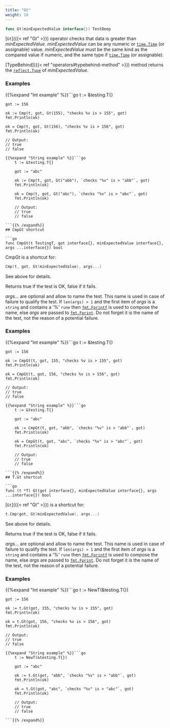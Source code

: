 ```yaml
---
title: "Gt"
weight: 10
---
```


```go
func Gt(minExpectedValue interface{}) TestDeep
```

[`Gt`]({{< ref "Gt" >}}) operator checks that data is greater than
*minExpectedValue*. *minExpectedValue* can be any numeric or
[`time.Time`](https://golang.org/pkg/time/#Time) (or assignable) value. *minExpectedValue* must be the
same kind as the compared value if numeric, and the same type if
[`time.Time`](https://golang.org/pkg/time/#Time) (or assignable).

[TypeBehind]({{< ref "operators#typebehind-method" >}}) method returns the [`reflect.Type`](https://golang.org/pkg/reflect/#Type) of *minExpectedValue*.


### Examples

{{%expand "Int example" %}}```go
	t := &testing.T{}

	got := 156

	ok := Cmp(t, got, Gt(155), "checks %v is > 155", got)
	fmt.Println(ok)

	ok = Cmp(t, got, Gt(156), "checks %v is > 156", got)
	fmt.Println(ok)

	// Output:
	// true
	// false

```{{% /expand%}}
{{%expand "String example" %}}```go
	t := &testing.T{}

	got := "abc"

	ok := Cmp(t, got, Gt("abb"), `checks "%v" is > "abb"`, got)
	fmt.Println(ok)

	ok = Cmp(t, got, Gt("abc"), `checks "%v" is > "abc"`, got)
	fmt.Println(ok)

	// Output:
	// true
	// false

```{{% /expand%}}
## CmpGt shortcut

```go
func CmpGt(t TestingT, got interface{}, minExpectedValue interface{}, args ...interface{}) bool
```

CmpGt is a shortcut for:

```go
Cmp(t, got, Gt(minExpectedValue), args...)
```

See above for details.

Returns true if the test is OK, false if it fails.

*args...* are optional and allow to name the test. This name is
used in case of failure to qualify the test. If `len(args) > 1` and
the first item of *args* is a `string` and contains a '%' `rune` then
[`fmt.Fprintf`](https://golang.org/pkg/fmt/#Fprintf) is used to compose the name, else *args* are passed to
[`fmt.Fprint`](https://golang.org/pkg/fmt/#Fprint). Do not forget it is the name of the test, not the
reason of a potential failure.


### Examples

{{%expand "Int example" %}}```go
	t := &testing.T{}

	got := 156

	ok := CmpGt(t, got, 155, "checks %v is > 155", got)
	fmt.Println(ok)

	ok = CmpGt(t, got, 156, "checks %v is > 156", got)
	fmt.Println(ok)

	// Output:
	// true
	// false

```{{% /expand%}}
{{%expand "String example" %}}```go
	t := &testing.T{}

	got := "abc"

	ok := CmpGt(t, got, "abb", `checks "%v" is > "abb"`, got)
	fmt.Println(ok)

	ok = CmpGt(t, got, "abc", `checks "%v" is > "abc"`, got)
	fmt.Println(ok)

	// Output:
	// true
	// false

```{{% /expand%}}
## T.Gt shortcut

```go
func (t *T) Gt(got interface{}, minExpectedValue interface{}, args ...interface{}) bool
```

[`Gt`]({{< ref "Gt" >}}) is a shortcut for:

```go
t.Cmp(got, Gt(minExpectedValue), args...)
```

See above for details.

Returns true if the test is OK, false if it fails.

*args...* are optional and allow to name the test. This name is
used in case of failure to qualify the test. If `len(args) > 1` and
the first item of *args* is a `string` and contains a '%' `rune` then
[`fmt.Fprintf`](https://golang.org/pkg/fmt/#Fprintf) is used to compose the name, else *args* are passed to
[`fmt.Fprint`](https://golang.org/pkg/fmt/#Fprint). Do not forget it is the name of the test, not the
reason of a potential failure.


### Examples

{{%expand "Int example" %}}```go
	t := NewT(&testing.T{})

	got := 156

	ok := t.Gt(got, 155, "checks %v is > 155", got)
	fmt.Println(ok)

	ok = t.Gt(got, 156, "checks %v is > 156", got)
	fmt.Println(ok)

	// Output:
	// true
	// false

```{{% /expand%}}
{{%expand "String example" %}}```go
	t := NewT(&testing.T{})

	got := "abc"

	ok := t.Gt(got, "abb", `checks "%v" is > "abb"`, got)
	fmt.Println(ok)

	ok = t.Gt(got, "abc", `checks "%v" is > "abc"`, got)
	fmt.Println(ok)

	// Output:
	// true
	// false

```{{% /expand%}}

